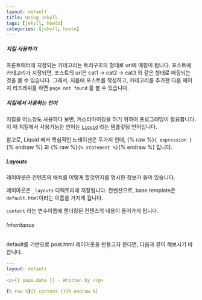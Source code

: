 ```yaml
---
layout: default
title: Using Jekyll
tags: [jekyll, howto]
categories: [jekyll, howto]
---
```

##### 지킬 사용하기

프론트매터에 지정되는 카테고리는 트리구조의 형태로 url에 매핑이 됩니다.
포스트에 카테고리가 지정되면, 포스트의 url은 cat1 -> cat2 -> cat3 와 같은 형태로 매핑되는 것을 볼 수 있습니다.
그래서, 처음에 포스트를 작성하고, 카테고리를 추가한 다음 페이지 리프레쉬를 하면 ```page not found``` 를 볼 수 있습니다.

##### 지킬에서 사용하는 언어

지킬을 어느정도 사용하다 보면, 커스터마이징을 하기 위하여 프로그래밍이 필요합니다. 이 때 지킬에서 사용가능한 언어는 [```Liquid```](https://jekyllrb.com/docs/liquid/) 라는 템플릿팅 언어입니다. 

참고로, Liquid 에서 핵심적인 노테이션은 두가지 인데, {% raw %}`{ expression }`{% endraw %} 과 {% raw %}`{% statement %}`{% endraw %} 입니다. 

##### Layouts

레이아웃은 컨텐츠의 배치를 어떻게 할것인지를 명시한 정보가 들어 있습니다.

레이아웃은 `_layouts` 디렉토리에 저장됩니다. 컨벤션으로, base template은 `default.html`이라는 이름을 가지게 됩니다. 

`content` 라는 변수이름에 렌더링된 컨텐츠의 내용이 들어가게 됩니다. 

###### Inheritance

default를 기반으로 post.html 레이아웃을 만들고자 한다면, 다음과 같이 해보시기 바랍니다.

```yaml
---
layout: default
---
<p>{{ page.date }} - Written by </p>

{% raw %}{{ content }}{% endraw %}
```